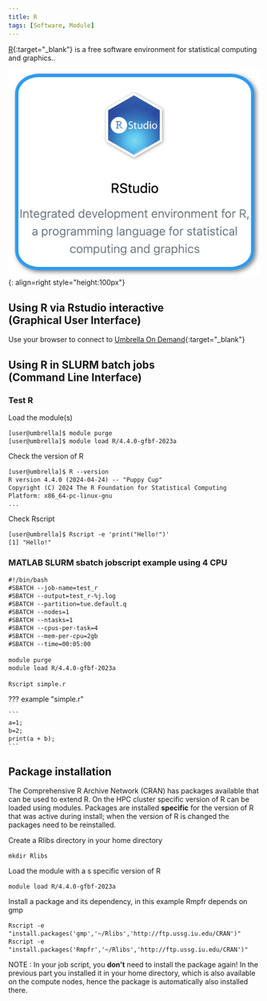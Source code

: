 ```yaml
---
title: R
tags: [Software, Module]
---
```


[R](https://www.r-project.org/){:target="_blank"} is a free software environment for statistical computing and graphics..

![RStudio in Umbrella On Demand](rstudio-ood.png){: align=right style="height:100px"}

## Using R via Rstudio interactive<br>(Graphical User Interface)

Use your browser to connect to [Umbrella On Demand](https://hpc.tue.nl){:target="_blank"}

## Using R in SLURM batch jobs<br>(Command Line Interface)

### Test R

Load the module(s)

```shell 
[user@umbrella]$ module purge
[user@umbrella]$ module load R/4.4.0-gfbf-2023a
```

Check the version of R

```shell
[user@umbrella]$ R --version
R version 4.4.0 (2024-04-24) -- "Puppy Cup"
Copyright (C) 2024 The R Foundation for Statistical Computing
Platform: x86_64-pc-linux-gnu
...
```
Check Rscript
```shell
[user@umbrella]$ Rscript -e 'print("Hello!")'
[1] "Hello!"
```

### MATLAB SLURM sbatch jobscript example using 4 CPU

```slurm
#!/bin/bash
#SBATCH --job-name=test_r
#SBATCH --output=test_r-%j.log
#SBATCH --partition=tue.default.q
#SBATCH --nodes=1
#SBATCH --ntasks=1
#SBATCH --cpus-per-task=4
#SBATCH --mem-per-cpu=2gb
#SBATCH --time=00:05:00

module purge
module load R/4.4.0-gfbf-2023a

Rscript simple.r
```

??? example "simple.r"
  
    ```
    a=1;
    b=2;
    print(a + b);
    ```



## Package installation

The Comprehensive R Archive Network (CRAN) has packages available that
can be used to extend R. On the HPC cluster specific version of R can be
loaded using modules. Packages are installed **specific** for the version of
R that was active during install; when the version of R is changed the
packages need to be reinstalled.

Create a Rlibs directory in your home directory
```shell
mkdir Rlibs
```

Load the module with a s specific version of R
```shell
module load R/4.4.0-gfbf-2023a
```

Install a package and its dependency, in this example Rmpfr depends on gmp
```shell
Rscript -e "install.packages('gmp','~/Rlibs','http://ftp.ussg.iu.edu/CRAN')"
Rscript -e "install.packages('Rmpfr','~/Rlibs','http://ftp.ussg.iu.edu/CRAN')"
```

NOTE : In your job script, you **don't** need to install the package again! In the previous part you installed it in your home directory, which is also available on the compute nodes, hence the package is automatically also installed there.
